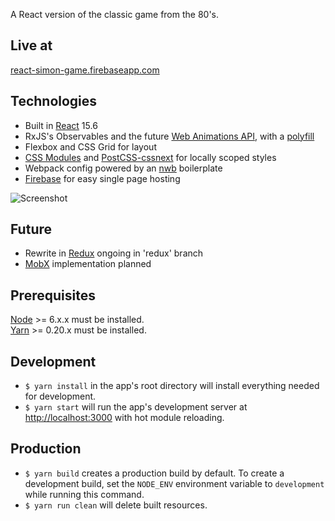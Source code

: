 A React version of the classic game from the 80's.

## Live at
[react-simon-game.firebaseapp.com](https://react-simon-game.firebaseapp.com)

## Technologies
  * Built in [React] 15.6
  * RxJS's Observables and the future [Web Animations API][web-animations-api], with a [polyfill][animations-polyfill]
  * Flexbox and CSS Grid for layout
  * [CSS Modules][css-modules] and [PostCSS-cssnext][css-next] for locally scoped styles
  * Webpack config powered by an [nwb] boilerplate
  * [Firebase] for easy single page hosting

![Screenshot](/assets/screenshot.png?raw=true)

## Future
  * Rewrite in [Redux] ongoing in 'redux' branch
  * [MobX] implementation planned

## Prerequisites
[Node] >= 6.x.x must be installed.
<br />
[Yarn] >= 0.20.x must be installed.

## Development
- `$ yarn install` in the app's root directory will install everything needed for development.
- `$ yarn start` will run the app's development server at <http://localhost:3000> with hot module reloading.

## Production
- `$ yarn build` creates a production build by default.
   To create a development build, set the `NODE_ENV` environment variable to `development` while running this command.
- `$ yarn run clean` will delete built resources.

[web-animations-api]: https://developer.mozilla.org/en-US/docs/Web/API/Web_Animations_API
[animations-polyfill]: https://github.com/web-animations/web-animations-js
[react]: https://github.com/facebook/react
[redux]: https://github.com/reactjs/redux
[mobx]: https://mobx.js.org/
[nwb]: https://github.com/insin/nwb
[firebase]: https://firebase.google.com/docs/reference/rest/database/
[css-modules]: https://github.com/css-modules/css-modules
[css-next]: http://cssnext.io/
[node]: http://nodejs.org/
[yarn]: http://yarnpkg.com/
